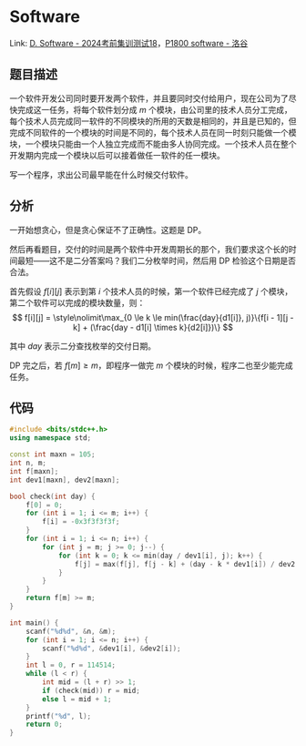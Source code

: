 # Software

Link: [D. Software - 2024考前集训测试18](http://47.108.49.170:8000/contest/28/problem/4)，[P1800 software - 洛谷](https://www.luogu.com.cn/problem/P1800)

## 题目描述

一个软件开发公司同时要开发两个软件，并且要同时交付给用户，现在公司为了尽快完成这一任务，将每个软件划分成 $m$ 个模块，由公司里的技术人员分工完成，每个技术人员完成同一软件的不同模块的所用的天数是相同的，并且是已知的，但完成不同软件的一个模块的时间是不同的，每个技术人员在同一时刻只能做一个模块，一个模块只能由一个人独立完成而不能由多人协同完成。一个技术人员在整个开发期内完成一个模块以后可以接着做任一软件的任一模块。

写一个程序，求出公司最早能在什么时候交付软件。

## 分析

一开始想贪心，但是贪心保证不了正确性。这题是 DP。

然后再看题目，交付的时间是两个软件中开发周期长的那个，我们要求这个长的时间最短——这不是二分答案吗？我们二分枚举时间，然后用 DP 检验这个日期是否合法。

首先假设 $f[i][j]$ 表示到第 $i$ 个技术人员的时候，第一个软件已经完成了 $j$ 个模块，第二个软件可以完成的模块数量，则：
$$
f[i][j] = \style\nolimit\max_{0 \le k \le min(\frac{day}{d1[i]}, j)}\{f[i - 1][j - k] + (\frac{day - d1[i] \times k}{d2[i]})\}
$$

其中 $day$ 表示二分查找枚举的交付日期。

DP 完之后，若 $f[m] \ge m$，即程序一做完 $m$ 个模块的时候，程序二也至少能完成任务。

## 代码

```cpp
#include <bits/stdc++.h>
using namespace std;

const int maxn = 105;
int n, m;
int f[maxn];
int dev1[maxn], dev2[maxn];

bool check(int day) {
    f[0] = 0;
    for (int i = 1; i <= m; i++) {
        f[i] = -0x3f3f3f3f;
    }
    for (int i = 1; i <= n; i++) {
        for (int j = m; j >= 0; j--) {
            for (int k = 0; k <= min(day / dev1[i], j); k++) {
                f[j] = max(f[j], f[j - k] + (day - k * dev1[i]) / dev2[i]);
            }
        }
    }
    return f[m] >= m;
}

int main() {
    scanf("%d%d", &n, &m);
    for (int i = 1; i <= n; i++) {
        scanf("%d%d", &dev1[i], &dev2[i]);
    }
    int l = 0, r = 114514;
    while (l < r) {
        int mid = (l + r) >> 1;
        if (check(mid)) r = mid;
        else l = mid + 1;
    }
    printf("%d", l);
    return 0;
}
```

